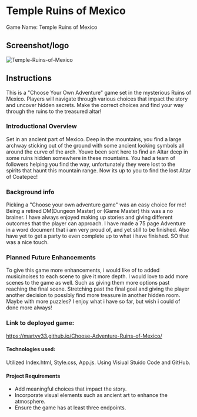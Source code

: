 # Temple Ruins of Mexico
Game Name: Temple Ruins of Mexico
## Screenshot/logo

 ![Temple-Ruins-of-Mexico](Images/Temple-Ruins-of-Mexico.png)

## Instructions
This is a "Choose Your Own Adventure" game set in the mysterious Ruins of Mexico. Players will navigate through various choices that impact the story and uncover hidden secrets. Make the correct choices and find your way through the ruins to the treasured altar!

### Introductional Overview

Set in an ancient part of Mexico. Deep in the mountains, you find a large archway sticking out of the
ground with some ancient looking symbols all around the curve of the arch. Youve been sent here to
find an Altar deep in some ruins hidden somewhere in these mountains. You had a team of followers
helping you find the way, unfortunately they were lost to the spirits that haunt this mountain range.
Now its up to you to find the lost Altar of Coatepec!

### Background info

Picking a "Choose your own adventure game" was an easy choice for me! Being a retired DM(Dungeon Master) or (Game Master) this was a no brainer. I have always enjoyed making up stories and giving different outcomes that the player can approach. I have made a 75 page Adventure in a word document that i am very proud of, and yet still to be finished. Also have yet to get a party to even complete up to what i have finished. SO that was a nice touch.

### Planned Future Enhancements

To give this game more enhancements, i would like of to added music/noises to each scene to give it more depth. I would love to add more scenes to the game as well. Such as giving them more options past reaching the final scene. Stretching past the final goal and giving the player another decision to possibly find more treasure in another hidden room. Maybe with more puzzles? I enjoy what i have so far, but wish i could of done more always!

### Link to deployed game:

https://martyv33.github.io/Choose-Adventure-Ruins-of-Mexico/

#### Technologies used:

Utilized Index.html, Style.css, App.js. Using Visiual Stuido Code and GitHub.


#### Project Requirements 

- Add meaningful choices that impact the story.
- Incorporate visual elements such as ancient art to enhance the atmosphere.
- Ensure the game has at least three endpoints.
